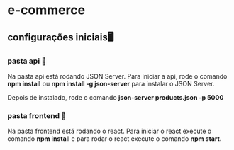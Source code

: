 # e-commerce

## <h2>configurações iniciais🖥️</h2>

### pasta api 📂
<p>
 Na pasta api está rodando JSON Server. Para iniciar a api, rode o comando <b>npm install</b> ou <b>npm install -g json-server</b> para instalar o JSON Server.
</p>
<p>
Depois de instalado, rode o comando <b>json-server products.json -p 5000 </b>

</p>

### pasta frontend 📂

<p>

  Na pasta frontend está rodando o react. Para iniciar o react execute o comando <b> npm install </b> e para rodar o react execute o comando <b> npm start. </b>

<p>

